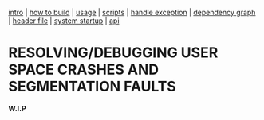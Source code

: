 [intro](index.md) | [how to build](build.md) | [usage](cli.md) | [scripts](script.md) | [handle exception](except.md) | [dependency graph](depend.md) | [header file](header.md) | [system startup](startup.md) | [api](api.md)

RESOLVING/DEBUGGING USER SPACE CRASHES AND SEGMENTATION FAULTS
============================
**W.I.P**
